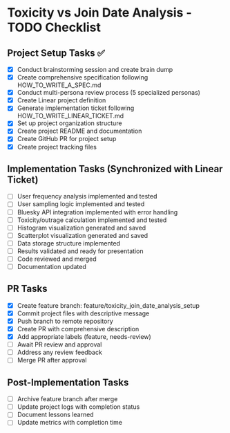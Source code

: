 # Toxicity vs Join Date Analysis - TODO Checklist

## Project Setup Tasks ✅
- [x] Conduct brainstorming session and create brain dump
- [x] Create comprehensive specification following HOW_TO_WRITE_A_SPEC.md
- [x] Conduct multi-persona review process (5 specialized personas)
- [x] Create Linear project definition
- [x] Generate implementation ticket following HOW_TO_WRITE_LINEAR_TICKET.md
- [x] Set up project organization structure
- [x] Create project README and documentation
- [x] Create GitHub PR for project setup
- [x] Create project tracking files

## Implementation Tasks (Synchronized with Linear Ticket)
- [ ] User frequency analysis implemented and tested
- [ ] User sampling logic implemented and tested
- [ ] Bluesky API integration implemented with error handling
- [ ] Toxicity/outrage calculation implemented and tested
- [ ] Histogram visualization generated and saved
- [ ] Scatterplot visualization generated and saved
- [ ] Data storage structure implemented
- [ ] Results validated and ready for presentation
- [ ] Code reviewed and merged
- [ ] Documentation updated

## PR Tasks
- [x] Create feature branch: feature/toxicity_join_date_analysis_setup
- [x] Commit project files with descriptive message
- [x] Push branch to remote repository
- [x] Create PR with comprehensive description
- [x] Add appropriate labels (feature, needs-review)
- [ ] Await PR review and approval
- [ ] Address any review feedback
- [ ] Merge PR after approval

## Post-Implementation Tasks
- [ ] Archive feature branch after merge
- [ ] Update project logs with completion status
- [ ] Document lessons learned
- [ ] Update metrics with completion time
